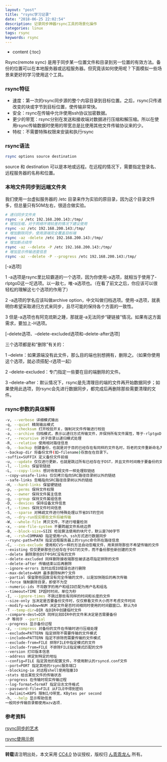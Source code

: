 ```yaml
---
layout: "post"
title: "rsync学习记录"
date: "2018-06-25 22:02:54"
description: 记录同步神器rsync工具的场景化操作
categories: linux
tags: rsync
keywords: rsync
---
```


* content
{:toc}

Rsync(remote sync) 是用于同步某一位置文件和目录到另一位置的有效方法。备份的位置可以在本地服务器或远程服务器。但究竟该如何使用呢？下面模拟一些场景来更好的学习使用这个工具。




### rsync特征

* 速度：第一次的rsync同步源的整个内容目录到目标位置。之后，rsync只传递改变的块或字节到目标位置，使传输非常快。
* 安全：rsync在传输中允许使用ssh协议加密数据。
* 更少的带宽：rsync分别在发送和接收端对数据进行压缩和解压缩。所以在使用rsync传输数据时使用的带宽总是比使用其他文件传输协议来的少。
* 特权：不需要特殊权限来安装和执行rsync

### rsync语法

```sh
rsync options source destination
```

source 和 destination 可以是本地或远程。在远程的情况下，需要指定登录名、远程服务器的名称和位置。

### 本地文件同步到远端文件夹

我们使用一台虚拟服务器的 /etc 目录来作为实验的原目录，因为这个目录文件多，但总量只有50M左右，很适合做实验。

```sh
# 递归同步文件夹
rsync -a /etc 192.168.200.143:/tmp/
# 增加压缩，对于网络环境较差的情况下建议使用
rsync -az /etc 192.168.200.143:/tmp/
# 增加删除同步，使用源端完全覆盖目标端
rsync -az -delete /etc 192.168.200.143:/tmp/
# 增加断点续传
rsync -az --delete -P /etc 192.168.200.143:/tmp/
# 增加显示传输进度信息
rsync -az --delete -P --progress /etc 192.168.200.143:/tmp/
```

[-a选项]

1 -a选项是rsync里比较霸道的一个选项，因为你使用-a选项，就相当于使用了-rlptgoD这一坨选项。以一敌七，唯-a选项也。（在看了前文之后，你应该可以很轻松的理解这七个选项的作用了）

2 -a选项的学名应该叫做archive option，中文叫做归档选项。使用-a选项，就表明你希望采取递归方式来同步，且尽可能的保持各个方面的一致性。

3 但是-a选项也有阿克琉斯之踵，那就是-a无法同步“硬链接”情况。如果有这方面需求，要加上-H选项。

[–delete选项、–delete-excluded选项和–delete-after选项]

三个选项都是和“删除”有关的：

1 –delete：如果源端没有此文件，那么目的端也别想拥有，删除之。（如果你使用这个选项，就必须搭配-r选项一起）

2 –delete-excluded：专门指定一些要在目的端删除的文件。

3 –delete-after：默认情况下，rsync是先清理目的端的文件再开始数据同步；如果使用此选项，则rsync会先进行数据同步，都完成后再删除那些需要清理的文件。

### rsync参数的具体解释

```sh
-v, --verbose 详细模式输出 
-q, --quiet 精简输出模式 
-c, --checksum 打开校验开关，强制对文件传输进行校验 
-a, --archive 归档模式，表示以递归方式传输文件，并保持所有文件属性，等于-rlptgoD 
-r, --recursive 对子目录以递归模式处理 
-R, --relative 使用相对路径信息 
-b, --backup 创建备份，也就是对于目的已经存在有同样的文件名时，将老的文件重新命名为~filename。可以使用--suffix选项来指定不同的备份文件前缀。 
--backup-dir 将备份文件(如~filename)存放在在目录下。 
-suffix=SUFFIX 定义备份文件前缀 
-u, --update 仅仅进行更新，也就是跳过所有已经存在于DST，并且文件时间晚于要备份的文件。(不覆盖更新的文件) 
-l, --links 保留软链结 
-L, --copy-links 想对待常规文件一样处理软链结 
--copy-unsafe-links 仅仅拷贝指向SRC路径目录树以外的链结 
--safe-links 忽略指向SRC路径目录树以外的链结 
-H, --hard-links 保留硬链结 
-p, --perms 保持文件权限 
-o, --owner 保持文件属主信息 
-g, --group 保持文件属组信息 
-D, --devices 保持设备文件信息 
-t, --times 保持文件时间信息 
-S, --sparse 对稀疏文件进行特殊处理以节省DST的空间 
-n, --dry-run现实哪些文件将被传输 
-W, --whole-file 拷贝文件，不进行增量检测 
-x, --one-file-system 不要跨越文件系统边界 
-B, --block-size=SIZE 检验算法使用的块尺寸，默认是700字节 
-e, --rsh=COMMAND 指定使用rsh、ssh方式进行数据同步 
--rsync-path=PATH 指定远程服务器上的rsync命令所在路径信息 
-C, --cvs-exclude 使用和CVS一样的方法自动忽略文件，用来排除那些不希望传输的文件 
--existing 仅仅更新那些已经存在于DST的文件，而不备份那些新创建的文件 
--delete 删除那些DST中SRC没有的文件 
--delete-excluded 同样删除接收端那些被该选项指定排除的文件 
--delete-after 传输结束以后再删除 
--ignore-errors 及时出现IO错误也进行删除 
--max-delete=NUM 最多删除NUM个文件 
--partial 保留那些因故没有完全传输的文件，以是加快随后的再次传输 
--force 强制删除目录，即使不为空 
--numeric-ids 不将数字的用户和组ID匹配为用户名和组名 
--timeout=TIME IP超时时间，单位为秒 
-I, --ignore-times 不跳过那些有同样的时间和长度的文件 
--size-only 当决定是否要备份文件时，仅仅察看文件大小而不考虑文件时间 
--modify-window=NUM 决定文件是否时间相同时使用的时间戳窗口，默认为0 
-T --temp-dir=DIR 在DIR中创建临时文件 
--compare-dest=DIR 同样比较DIR中的文件来决定是否需要备份 
-P 等同于 --partial 
--progress 显示备份过程 
-z, --compress 对备份的文件在传输时进行压缩处理 
--exclude=PATTERN 指定排除不需要传输的文件模式 
--include=PATTERN 指定不排除而需要传输的文件模式 
--exclude-from=FILE 排除FILE中指定模式的文件 
--include-from=FILE 不排除FILE指定模式匹配的文件 
--version 打印版本信息 
--address 绑定到特定的地址 
--config=FILE 指定其他的配置文件，不使用默认的rsyncd.conf文件 
--port=PORT 指定其他的rsync服务端口 
--blocking-io 对远程shell使用阻塞IO 
-stats 给出某些文件的传输状态 
--progress 在传输时现实传输过程 
--log-format=formAT 指定日志文件格式 
--password-file=FILE 从FILE中得到密码 
--bwlimit=KBPS 限制I/O带宽，KBytes per second 
-h, --help 显示帮助信息 
一般同步传输目录都使用azv选项.
```

### 参考资料

[rsync同步的艺术](http://roclinux.cn/?p=2643)

[rsync使用示例](https://www.linuxprobe.com/rsync-use-sample.html)

---

**转载**请注明出处，本文采用 [CC4.0](http://creativecommons.org/licenses/by-nc-nd/4.0/) 协议授权，版权归 [ん乖乖龙ん](https://bjddd192.github.io) 所有。